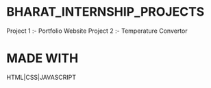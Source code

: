 # BHARAT_INTERNSHIP_PROJECTS
Project 1 :- Portfolio Website
Project 2 :- Temperature Convertor

# MADE WITH
HTML|CSS|JAVASCRIPT
